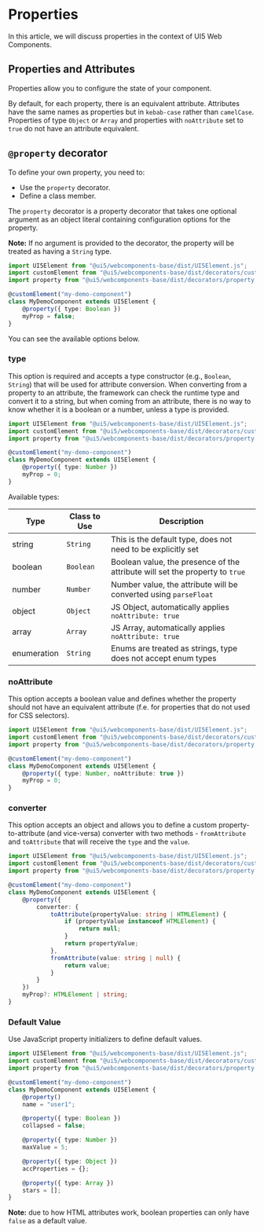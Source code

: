 # Properties

In this article, we will discuss properties in the context of UI5 Web Components.

## Properties and Attributes

Properties allow you to configure the state of your component.

By default, for each property, there is an equivalent attribute. Attributes have the same names as properties but in `kebab-case` rather than `camelCase`. Properties of type `Object` or `Array` and properties with `noAttribute` set to `true` do not have an attribute equivalent.

## `@property` decorator

To define your own property, you need to:
- Use the `property` decorator.
- Define a class member.

The `property` decorator is a property decorator that takes one optional argument as an object literal containing configuration options for the property.

**Note:** If no argument is provided to the decorator, the property will be treated as having a `String` type.

```ts
import UI5Element from "@ui5/webcomponents-base/dist/UI5Element.js";
import customElement from "@ui5/webcomponents-base/dist/decorators/customElement.js";
import property from "@ui5/webcomponents-base/dist/decorators/property.js";

@customElement("my-demo-component")
class MyDemoComponent extends UI5Element {
    @property({ type: Boolean })
    myProp = false;
}
```

You can see the available options below.

### type
This option is required and accepts a type constructor (e.g., `Boolean`, `String`) that will be used for attribute conversion. When converting from a property to an attribute, the framework can check the runtime type and convert it to a string, but when coming from an attribute, there is no way to know whether it is a boolean or a number, unless a type is provided.

```ts
import UI5Element from "@ui5/webcomponents-base/dist/UI5Element.js";
import customElement from "@ui5/webcomponents-base/dist/decorators/customElement.js";
import property from "@ui5/webcomponents-base/dist/decorators/property.js";

@customElement("my-demo-component")
class MyDemoComponent extends UI5Element {
    @property({ type: Number })
    myProp = 0;
}
```

Available types:

| Type        | Class to Use | Description                                                                  |
|-------------| ------------ |------------------------------------------------------------------------------|
| string      | `String`     | This is the default type, does not need to be explicitly set             |
| boolean     | `Boolean`    | Boolean value, the presence of the attribute will set the property to `true` |
| number      | `Number`     | Number value, the attribute will be converted using `parseFloat`             |
| object      | `Object`     | JS Object, automatically applies `noAttribute: true`                         |
| array       | `Array`      | JS Array, automatically applies `noAttribute: true`                          |
| enumeration | `String`     | Enums are treated as strings, type does not accept enum types                |

### noAttribute
This option accepts a boolean value and defines whether the property should not have an equivalent attribute (f.e. for properties that do not used for CSS selectors).

```ts
import UI5Element from "@ui5/webcomponents-base/dist/UI5Element.js";
import customElement from "@ui5/webcomponents-base/dist/decorators/customElement.js";
import property from "@ui5/webcomponents-base/dist/decorators/property.js";

@customElement("my-demo-component")
class MyDemoComponent extends UI5Element {
    @property({ type: Number, noAttribute: true })
    myProp = 0;
}
```

### converter
This option accepts an object and allows you to define a custom property-to-attribute (and vice-versa) converter with two methods - `fromAttribute` and `toAttribute` that will receive the `type` and the `value`.

```ts
import UI5Element from "@ui5/webcomponents-base/dist/UI5Element.js";
import customElement from "@ui5/webcomponents-base/dist/decorators/customElement.js";
import property from "@ui5/webcomponents-base/dist/decorators/property.js";

@customElement("my-demo-component")
class MyDemoComponent extends UI5Element {
    @property({
        converter: {
            toAttribute(propertyValue: string | HTMLElement) {
                if (propertyValue instanceof HTMLElement) {
                    return null;
                }
                return propertyValue;
            },
            fromAttribute(value: string | null) {
                return value;
            }
        }
    })
    myProp?: HTMLElement | string;
}
```

### Default Value
Use JavaScript property initializers to define default values.

```ts
import UI5Element from "@ui5/webcomponents-base/dist/UI5Element.js";
import customElement from "@ui5/webcomponents-base/dist/decorators/customElement.js";
import property from "@ui5/webcomponents-base/dist/decorators/property.js";

@customElement("my-demo-component")
class MyDemoComponent extends UI5Element {
    @property()
    name = "user1";

    @property({ type: Boolean })
    collapsed = false;

    @property({ type: Number })
    maxValue = 5;

    @property({ type: Object })
    accProperties = {};

    @property({ type: Array })
    stars = [];
}
```

**Note:** due to how HTML attributes work, boolean properties can only have `false` as a default value.